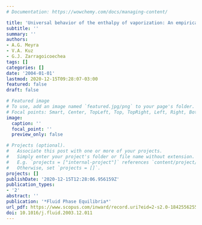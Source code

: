 ```yaml
---
# Documentation: https://wowchemy.com/docs/managing-content/

title: 'Universal behavior of the enthalpy of vaporization: An empirical equation'
subtitle: ''
summary: ''
authors:
- A.G. Meyra
- V.A. Kuz
- G.J. Zarragoicoechea
tags: []
categories: []
date: '2004-01-01'
lastmod: 2020-12-15T09:28:07-03:00
featured: false
draft: false

# Featured image
# To use, add an image named `featured.jpg/png` to your page's folder.
# Focal points: Smart, Center, TopLeft, Top, TopRight, Left, Right, BottomLeft, Bottom, BottomRight.
image:
  caption: ''
  focal_point: ''
  preview_only: false

# Projects (optional).
#   Associate this post with one or more of your projects.
#   Simply enter your project's folder or file name without extension.
#   E.g. `projects = ["internal-project"]` references `content/project/deep-learning/index.md`.
#   Otherwise, set `projects = []`.
projects: []
publishDate: '2020-12-15T12:28:06.956159Z'
publication_types:
- '2'
abstract: ''
publication: '*Fluid Phase Equilibria*'
url_pdf: https://www.scopus.com/inward/record.uri?eid=2-s2.0-1842556255&doi=10.1016%2fj.fluid.2003.12.011&partnerID=40&md5=6ae33a53bb7400c75e54da63236ce441
doi: 10.1016/j.fluid.2003.12.011
---
```

